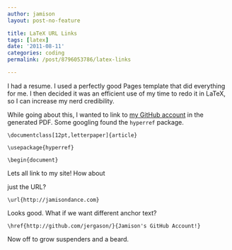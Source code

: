 ```yaml
---
author: jamison
layout: post-no-feature

title: LaTeX URL Links
tags: [latex]
date: '2011-08-11'
categories: coding
permalink: /post/8796053786/latex-links

---
```


I had a resume. I used a perfectly good Pages template that did
everything for me. I then decided it was an efficient use of my time to
redo it in LaTeX, so I can increase my nerd credibility.

While going about this, I wanted to link to [my GitHub
account](http://github.com/jergason "Jergason's GitHub account") in the
generated PDF. Some googling found the `hyperref` package.

```
\documentclass[12pt,letterpaper]{article}

\usepackage{hyperref}

\begin{document}
```


Lets all link to my site! How about

just the URL?



```
\url{http://jamisondance.com}
```


Looks good. What if we want different anchor text?


```
\href{http://github.com/jergason/}{Jamison's GitHub Account!}
```

Now off to grow suspenders and a beard.
